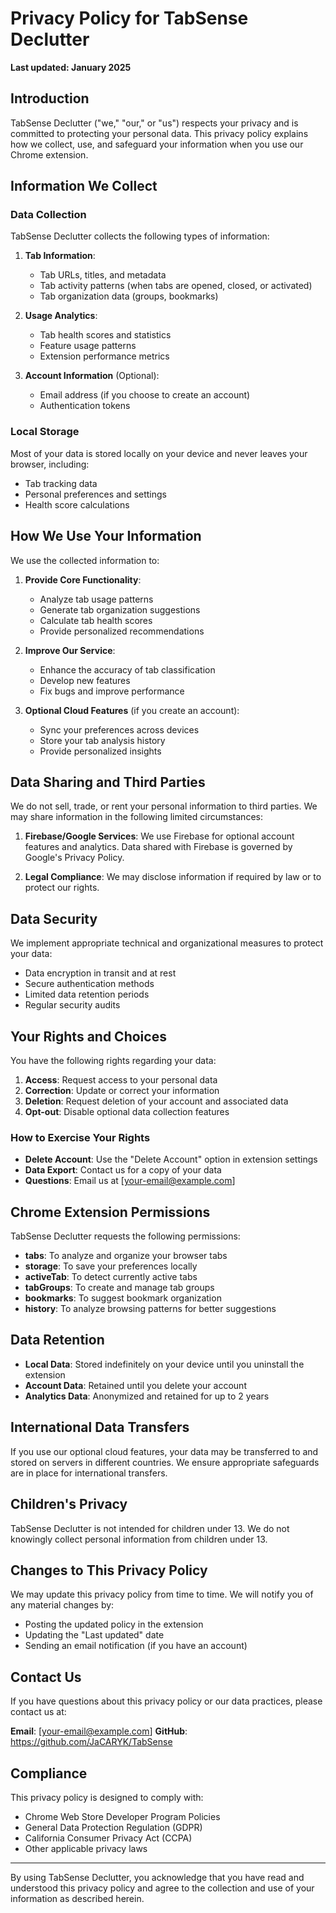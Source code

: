 # Privacy Policy for TabSense Declutter

**Last updated: January 2025**

## Introduction

TabSense Declutter ("we," "our," or "us") respects your privacy and is committed to protecting your personal data. This privacy policy explains how we collect, use, and safeguard your information when you use our Chrome extension.

## Information We Collect

### Data Collection
TabSense Declutter collects the following types of information:

1. **Tab Information**: 
   - Tab URLs, titles, and metadata
   - Tab activity patterns (when tabs are opened, closed, or activated)
   - Tab organization data (groups, bookmarks)

2. **Usage Analytics**:
   - Tab health scores and statistics
   - Feature usage patterns
   - Extension performance metrics

3. **Account Information** (Optional):
   - Email address (if you choose to create an account)
   - Authentication tokens

### Local Storage
Most of your data is stored locally on your device and never leaves your browser, including:
- Tab tracking data
- Personal preferences and settings
- Health score calculations

## How We Use Your Information

We use the collected information to:

1. **Provide Core Functionality**:
   - Analyze tab usage patterns
   - Generate tab organization suggestions
   - Calculate tab health scores
   - Provide personalized recommendations

2. **Improve Our Service**:
   - Enhance the accuracy of tab classification
   - Develop new features
   - Fix bugs and improve performance

3. **Optional Cloud Features** (if you create an account):
   - Sync your preferences across devices
   - Store your tab analysis history
   - Provide personalized insights

## Data Sharing and Third Parties

We do not sell, trade, or rent your personal information to third parties. We may share information in the following limited circumstances:

1. **Firebase/Google Services**: We use Firebase for optional account features and analytics. Data shared with Firebase is governed by Google's Privacy Policy.

2. **Legal Compliance**: We may disclose information if required by law or to protect our rights.

## Data Security

We implement appropriate technical and organizational measures to protect your data:

- Data encryption in transit and at rest
- Secure authentication methods
- Limited data retention periods
- Regular security audits

## Your Rights and Choices

You have the following rights regarding your data:

1. **Access**: Request access to your personal data
2. **Correction**: Update or correct your information
3. **Deletion**: Request deletion of your account and associated data
4. **Opt-out**: Disable optional data collection features

### How to Exercise Your Rights
- **Delete Account**: Use the "Delete Account" option in extension settings
- **Data Export**: Contact us for a copy of your data
- **Questions**: Email us at [your-email@example.com]

## Chrome Extension Permissions

TabSense Declutter requests the following permissions:

- **tabs**: To analyze and organize your browser tabs
- **storage**: To save your preferences locally
- **activeTab**: To detect currently active tabs
- **tabGroups**: To create and manage tab groups
- **bookmarks**: To suggest bookmark organization
- **history**: To analyze browsing patterns for better suggestions

## Data Retention

- **Local Data**: Stored indefinitely on your device until you uninstall the extension
- **Account Data**: Retained until you delete your account
- **Analytics Data**: Anonymized and retained for up to 2 years

## International Data Transfers

If you use our optional cloud features, your data may be transferred to and stored on servers in different countries. We ensure appropriate safeguards are in place for international transfers.

## Children's Privacy

TabSense Declutter is not intended for children under 13. We do not knowingly collect personal information from children under 13.

## Changes to This Privacy Policy

We may update this privacy policy from time to time. We will notify you of any material changes by:
- Posting the updated policy in the extension
- Updating the "Last updated" date
- Sending an email notification (if you have an account)

## Contact Us

If you have questions about this privacy policy or our data practices, please contact us at:

**Email**: [your-email@example.com]
**GitHub**: https://github.com/JaCARYK/TabSense

## Compliance

This privacy policy is designed to comply with:
- Chrome Web Store Developer Program Policies
- General Data Protection Regulation (GDPR)
- California Consumer Privacy Act (CCPA)
- Other applicable privacy laws

---

By using TabSense Declutter, you acknowledge that you have read and understood this privacy policy and agree to the collection and use of your information as described herein.